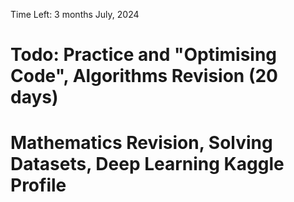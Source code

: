 Time Left: 3 months July, 2024
# Todo: Practice and <B>"Optimising Code"</B>, Algorithms Revision (20 days)
# Mathematics Revision, Solving Datasets, Deep Learning Kaggle Profile
